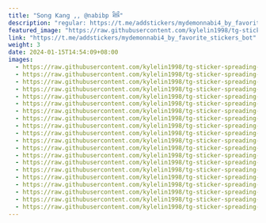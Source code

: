 ```yaml
---
title: "𝖲𝗈𝗇𝗀 𝖪𝖺𝗇𝗀 ,, @nabibp ཐིཋྀ"
description: "regular: https://t.me/addstickers/mydemonnabi4_by_favorite_stickers_bot"
featured_image: "https://raw.githubusercontent.com/kylelin1998/tg-sticker-spreading-worldwide-images/main/img/f1be0cb8-c4f8-443d-9231-2ce2a4572770.jpg"
link: "https://t.me/addstickers/mydemonnabi4_by_favorite_stickers_bot"
weight: 3
date: 2024-01-15T14:54:09+08:00
images:
  - https://raw.githubusercontent.com/kylelin1998/tg-sticker-spreading-worldwide-images/main/img/f1be0cb8-c4f8-443d-9231-2ce2a4572770.jpg
  - https://raw.githubusercontent.com/kylelin1998/tg-sticker-spreading-worldwide-images/main/img/bbea682d-c6b1-4259-9798-63b0c95f67c4.jpg
  - https://raw.githubusercontent.com/kylelin1998/tg-sticker-spreading-worldwide-images/main/img/2f2b3350-1da2-476e-bb14-a6dfebc78218.jpg
  - https://raw.githubusercontent.com/kylelin1998/tg-sticker-spreading-worldwide-images/main/img/7316c82b-deb4-4c0e-8c4c-988e98a0b251.jpg
  - https://raw.githubusercontent.com/kylelin1998/tg-sticker-spreading-worldwide-images/main/img/c44996a3-c696-4bf4-865a-2a46292a1f66.jpg
  - https://raw.githubusercontent.com/kylelin1998/tg-sticker-spreading-worldwide-images/main/img/a5fc609b-1ac1-4a2f-8747-6f52ae2801f1.jpg
  - https://raw.githubusercontent.com/kylelin1998/tg-sticker-spreading-worldwide-images/main/img/59e88b8b-e9db-45d1-9845-5f8a62d7bec6.jpg
  - https://raw.githubusercontent.com/kylelin1998/tg-sticker-spreading-worldwide-images/main/img/751cfd8c-1f84-40c4-a319-18a23a42f818.jpg
  - https://raw.githubusercontent.com/kylelin1998/tg-sticker-spreading-worldwide-images/main/img/004bfaea-0f15-4081-98da-88f9f5db5c99.jpg
  - https://raw.githubusercontent.com/kylelin1998/tg-sticker-spreading-worldwide-images/main/img/d7785777-d478-46b4-a2de-14eaa7859533.jpg
  - https://raw.githubusercontent.com/kylelin1998/tg-sticker-spreading-worldwide-images/main/img/31382dd7-c8dd-49ca-b0b1-1daa9a767c00.jpg
  - https://raw.githubusercontent.com/kylelin1998/tg-sticker-spreading-worldwide-images/main/img/a7e352e7-ab5c-4e0b-9fd6-f1970504802c.jpg
  - https://raw.githubusercontent.com/kylelin1998/tg-sticker-spreading-worldwide-images/main/img/62df0922-79ce-4370-b2fa-d38ef7a04d48.jpg
  - https://raw.githubusercontent.com/kylelin1998/tg-sticker-spreading-worldwide-images/main/img/67c0deb9-1998-49fb-99ac-3c7f8d735db1.jpg
  - https://raw.githubusercontent.com/kylelin1998/tg-sticker-spreading-worldwide-images/main/img/9d0cec9a-bb16-44c6-90ff-c55d29681636.jpg
  - https://raw.githubusercontent.com/kylelin1998/tg-sticker-spreading-worldwide-images/main/img/6b2ba067-135b-4346-8de9-6450d36959c1.jpg
  - https://raw.githubusercontent.com/kylelin1998/tg-sticker-spreading-worldwide-images/main/img/ca1a50cf-c62c-4668-9163-384775362bff.jpg
  - https://raw.githubusercontent.com/kylelin1998/tg-sticker-spreading-worldwide-images/main/img/47c177a7-db21-4138-b3aa-998ccf5f6f19.jpg
  - https://raw.githubusercontent.com/kylelin1998/tg-sticker-spreading-worldwide-images/main/img/1a30ce04-7c96-4caa-a451-d3474a1a56f5.jpg
  - https://raw.githubusercontent.com/kylelin1998/tg-sticker-spreading-worldwide-images/main/img/4e81d4e9-2a90-4163-bcf0-adb226605d86.jpg
---
```

